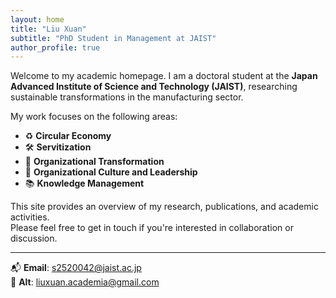 ```yaml
---
layout: home
title: "Liu Xuan"
subtitle: "PhD Student in Management at JAIST"
author_profile: true
---
```


Welcome to my academic homepage. I am a doctoral student at the **Japan Advanced Institute of Science and Technology (JAIST)**, researching sustainable transformations in the manufacturing sector.

My work focuses on the following areas:
- ♻️ **Circular Economy**
- 🛠️ **Servitization**
- 🔄 **Organizational Transformation**
- 🧭 **Organizational Culture and Leadership**
- 📚 **Knowledge Management**

This site provides an overview of my research, publications, and academic activities.  
Please feel free to get in touch if you're interested in collaboration or discussion.

---

📬 **Email**: s2520042@jaist.ac.jp  
📨 **Alt**: liuxuan.academia@gmail.com
